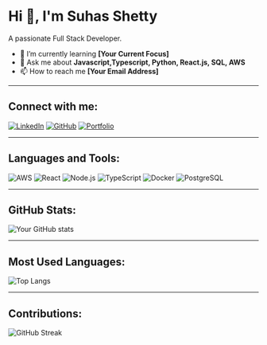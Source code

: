 # Hi 👋, I'm Suhas Shetty
A passionate Full Stack Developer.

- 🌱 I’m currently learning **[Your Current Focus]**
- 💬 Ask me about **Javascript,Typescript, Python, React.js, SQL, AWS**
- 📫 How to reach me **[Your Email Address]**

---

## Connect with me:
[![LinkedIn](https://img.shields.io/badge/LinkedIn-blue?style=flat&logo=linkedin)](https://linkedin.com/in/suhassshetty)
[![GitHub](https://img.shields.io/badge/GitHub-black?style=flat&logo=github)](https://github.com/Shetty570)
[![Portfolio](https://img.shields.io/badge/Portfolio-blueviolet?style=flat&logo=wordpress)]([https://yourportfolio.com](https://portfolio-pi-amber-36.vercel.app/))

---

## Languages and Tools:
![AWS](https://img.shields.io/badge/AWS-orange?style=flat&logo=amazon-aws)
![React](https://img.shields.io/badge/React-blue?style=flat&logo=react)
![Node.js](https://img.shields.io/badge/Node.js-green?style=flat&logo=node.js)
![TypeScript](https://img.shields.io/badge/TypeScript-blue?style=flat&logo=typescript)
![Docker](https://img.shields.io/badge/Docker-blue?style=flat&logo=docker)
![PostgreSQL](https://img.shields.io/badge/PostgreSQL-blue?style=flat&logo=postgresql)

---

## GitHub Stats:
![Your GitHub stats](https://github-readme-stats.vercel.app/api?username=yourusername&show_icons=true&hide_border=true&theme=radical)

---

## Most Used Languages:
![Top Langs](https://github-readme-stats.vercel.app/api/top-langs/?username=yourusername&layout=compact&theme=radical)

---

## Contributions:
![GitHub Streak](https://github-readme-streak-stats.herokuapp.com/?user=yourusername&theme=radical)
